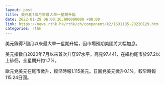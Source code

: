 ```yaml
---
layout: post
title: 美元創7個月來最大單一星期升幅
date: 2022-01-29 06:00:36.000000000 +08:00
link: https://news.rthk.hk/rthk/ch/component/k2/1631185-20220129.htm
categories: rthk
---
```


美元錄得7個月以來最大單一星期升幅，因市場預期美國將大幅加息。

美元指數自2020年7月以來首次升穿97水平，高見97.441，在紐約尾市於97.2以上徘徊，全星期升約1.7%。

歐元兌美元在尾市微升，較早時報1.115美元。日圓兌美元微升0.1%，較早時報115.24日圓。
